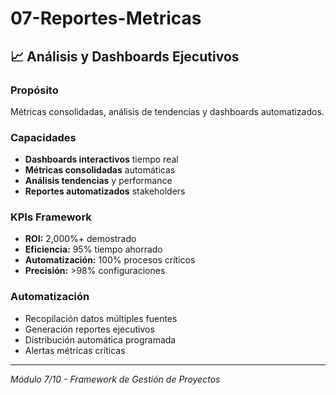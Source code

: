 # 07-Reportes-Metricas

## 📈 Análisis y Dashboards Ejecutivos

### Propósito
Métricas consolidadas, análisis de tendencias y dashboards automatizados.

### Capacidades
- **Dashboards interactivos** tiempo real
- **Métricas consolidadas** automáticas
- **Análisis tendencias** y performance
- **Reportes automatizados** stakeholders

### KPIs Framework
- **ROI:** 2,000%+ demostrado
- **Eficiencia:** 95% tiempo ahorrado
- **Automatización:** 100% procesos críticos
- **Precisión:** >98% configuraciones

### Automatización
- Recopilación datos múltiples fuentes
- Generación reportes ejecutivos
- Distribución automática programada
- Alertas métricas críticas

---
*Módulo 7/10 - Framework de Gestión de Proyectos*